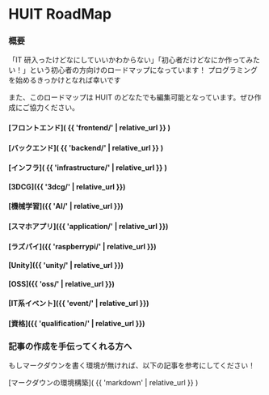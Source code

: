 # HUIT RoadMap

### 概要

「IT 研入ったけどなにしていいかわからない」「初心者だけどなにか作ってみたい！」という初心者の方向けのロードマップになっています！
プログラミングを始めるきっかけとなれば幸いです

また、このロードマップは HUIT のどなたでも編集可能となっています。ぜひ作成にご協力ください。

<!--
    リンクはローカルと本番どちらでも良いように相対パスを使うようにする。
    参考：https://stackoverflow.com/questions/16316311/github-pages-and-relative-path
 -->

#### [フロントエンド]( {{ 'frontend/' | relative_url }} )

#### [バックエンド]( {{ 'backend/' | relative_url }} )

#### [インフラ]( {{ 'infrastructure/' | relative_url }} )

#### [3DCG]({{ '3dcg/' | relative_url }})

#### [機械学習]({{ 'AI/' | relative_url }})

#### [スマホアプリ]({{ 'application/' | relative_url }})

#### [ラズパイ]({{ 'raspberrypi/' | relative_url }})

#### [Unity]({{ 'unity/' | relative_url }})

#### [OSS]({{ 'oss/' | relative_url }})

#### [IT系イベント]({{ 'event/' | relative_url }})

#### [資格]({{ 'qualification/' | relative_url }})


### 記事の作成を手伝ってくれる方へ

もしマークダウンを書く環境が無ければ、以下の記事を参考にしてください！

[マークダウンの環境構築]( {{ 'markdown' | relative_url }} )
